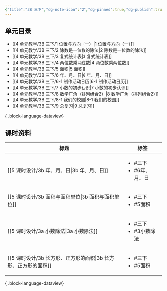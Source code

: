 ```yaml
---
{"title":"3B 三下","dg-note-icon":"2","dg-pinned":true,"dg-publish":true,"permalink":"/4 单元教学/3B 三下/","pinned":true,"dgPassFrontmatter":true,"noteIcon":"2"}
---
```



## 单元目录

- [[4 单元教学/3B 三下/1 位置与方向（一）\|1 位置与方向（一）]]
- [[4 单元教学/3B 三下/2 除数是一位数的除法\|2 除数是一位数的除法]]
- [[4 单元教学/3B 三下/3 复式统计表\|3 复式统计表]]
- [[4 单元教学/3B 三下/4 两位数乘两位数\|4 两位数乘两位数]]
- [[4 单元教学/3B 三下/5 面积\|5 面积]]
- [[4 单元教学/3B 三下/6 年、月、日\|6 年、月、日]]
- [[4 单元教学/3B 三下/6-1 制作活动日历\|6-1 制作活动日历]]
- [[4 单元教学/3B 三下/7 小数的初步认识\|7 小数的初步认识]]
- [[4 单元教学/3B 三下/8 数学广角（排列组合2）\|8 数学广角（排列组合2）]]
- [[4 单元教学/3B 三下/8-1 我们的校园\|8-1 我们的校园]]
- [[4 单元教学/3B 三下/9 总复习\|9 总复习]]

{ .block-language-dataview}

## 课时资料

| 标题                                         | 标签                                    |
| ------------------------------------------ | ------------------------------------- |
| [[5 课时设计/3b 年、月、日\|3b 年、月、日]]           | <ul><li>#三下</li><li>#6年、月、日</li></ul> |
| [[5 课时设计/3b 面积与面积单位\|3b 面积与面积单位]]       | <ul><li>#三下</li><li>#5面积</li></ul>    |
| [[5 课时设计/3a 小数除法\|3a 小数除法]]             | <ul><li>#三下</li><li>#3小数除法</li></ul>  |
| [[5 课时设计/3b 长方形、正方形的面积\|3b 长方形、正方形的面积]] | <ul><li>#三下</li><li>#5面积</li></ul>    |

{ .block-language-dataview}
